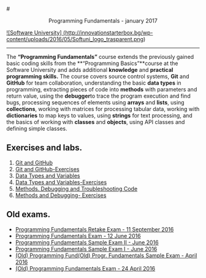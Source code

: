 #<p align="center"> Programming Fundamentals - january 2017<p>

<a href="https://softuni.bg/trainings/1509/programming-fundamentals-january-2017" rel="Programming-Fundamentals">![Software University]
(http://innovationstarterbox.bg/wp-content/uploads/2016/05/Softuni_logo_trasparent.png)</a>

---
The **“Programming Fundamentals”** course extends the previously gained basic coding skills from the **“Programming Basics”**course at the Software University and adds additional **knowledge** and **practical programming skills.**
The course covers source control systems, **Git** and **GitHub** for team collaboration, understanding the basic **data types** in programming, extracting pieces of code into **methods** with parameters and return value, using the **debugger**to trace the program execution and find bugs, processing sequences of elements using **arrays** and **lists**, using  **collections**, working with matrices for processing tabular data, working with **dictionaries** to map keys to values, using **strings** for text processing, and the basics of working with **classes** and **objects**, using API classes and defining simple classes. 


## Exercises and labs.
1. <a href="https://github.com/stefkavasileva/Programming-Fundamentals/tree/master/Homeworks%20and%20Labs/GitGitHubDebuggingSearching-Lab" > Git and GitHub </a> 
2. <a href="https://github.com/stefkavasileva/Programming-Fundamentals/tree/master/Homeworks%20and%20Labs/GitGitHubDebuggingSearching-Exercises" > Git and GitHub-Exercises</a> 
3. <a href="https://github.com/stefkavasileva/Programming-Fundamentals/tree/master/Homeworks%20and%20Labs/DataTypeAndVariables" > Data Types and Variables</a> 
4. <a href="https://github.com/stefkavasileva/Programming-Fundamentals/tree/master/Homeworks%20and%20Labs/DataTypesAndVariables-Exercises" > Data Types and Variables-Exercises</a> 
5. <a href="https://github.com/stefkavasileva/Programming-Fundamentals/tree/master/Homeworks%20and%20Labs/MethodsAndDebugging" > Methods. Debugging and Troubleshooting Code </a> 
6. <a href="https://github.com/stefkavasileva/Programming-Fundamentals/tree/master/Homeworks%20and%20Labs/MethodsAndDebuggingExcercises" > Methods and Debugging- Exercises</a>

## Old exams.
- <a href="https://github.com/stefkavasileva/Programming-Fundamentals/tree/master/OldExams/RetakeExam-11September2016">Programming Fundamentals Retake Exam - 11 September 2016 </a>
- <a href="https://github.com/stefkavasileva/Programming-Fundamentals/tree/master/OldExams/Exam-12June2016"> Programming Fundamentals Exam - 12 June 2016 </a>
- <a href="https://github.com/stefkavasileva/Programming-Fundamentals/tree/master/OldExams/SampleExamII-June2016"> Programming Fundamentals Sample Exam II - June 2016</a>
- <a href="https://github.com/stefkavasileva/Programming-Fundamentals/tree/master/OldExams/SampleExamI-June2016"> Programming Fundamentals Sample Exam I - June 2016</a>
- <a href="https://github.com/stefkavasileva/Programming-Fundamentals/tree/master/OldExams/(Old)Exam-April2016" > (Old) Programming Fund(Old) Progr. Fundamentals Sample Exam - April 2016 </a> 
- <a href="https://github.com/stefkavasileva/Programming-Fundamentals/tree/master/OldExams/(Old)Exam-24April2016" > (Old) Programming Fundamentals Exam - 24 April 2016 </a> 






